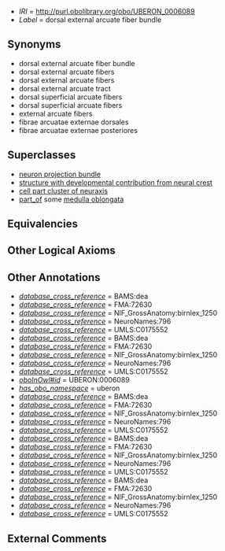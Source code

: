  * *IRI* = http://purl.obolibrary.org/obo/UBERON_0006089
 * *Label* = dorsal external arcuate fiber bundle

## Synonyms

 * dorsal external arcuate fiber bundle
 * dorsal external arcuate fibers
 * dorsal external arcuate fibers
 * dorsal external arcuate tract
 * dorsal superficial arcuate fibers
 * dorsal superficial arcuate fibers
 * external arcuate fibers
 * fibrae arcuatae externae dorsales
 * fibrae arcuatae externae posteriores

## Superclasses

 * [neuron projection bundle](../../UBERON/22/UBERON_0000122.md)
 * [structure with developmental contribution from neural crest](../../UBERON/14/UBERON_0010314.md)
 * [cell part cluster of neuraxis](../../UBERON/15/UBERON_0011215.md)
 * [part_of](../../BFO/50/BFO_0000050.md) some [medulla oblongata](../../UBERON/96/UBERON_0001896.md)

## Equivalencies


## Other Logical Axioms


## Other Annotations

 * *[database_cross_reference](../../ef/oboInOwl#hasDbXref.md)* = BAMS:dea
 * *[database_cross_reference](../../ef/oboInOwl#hasDbXref.md)* = FMA:72630
 * *[database_cross_reference](../../ef/oboInOwl#hasDbXref.md)* = NIF_GrossAnatomy:birnlex_1250
 * *[database_cross_reference](../../ef/oboInOwl#hasDbXref.md)* = NeuroNames:796
 * *[database_cross_reference](../../ef/oboInOwl#hasDbXref.md)* = UMLS:C0175552
 * *[database_cross_reference](../../ef/oboInOwl#hasDbXref.md)* = BAMS:dea
 * *[database_cross_reference](../../ef/oboInOwl#hasDbXref.md)* = FMA:72630
 * *[database_cross_reference](../../ef/oboInOwl#hasDbXref.md)* = NIF_GrossAnatomy:birnlex_1250
 * *[database_cross_reference](../../ef/oboInOwl#hasDbXref.md)* = NeuroNames:796
 * *[database_cross_reference](../../ef/oboInOwl#hasDbXref.md)* = UMLS:C0175552
 * *[oboInOwl#id](../../id/oboInOwl#id.md)* = UBERON:0006089
 * *[has_obo_namespace](../../ce/oboInOwl#hasOBONamespace.md)* = uberon
 * *[database_cross_reference](../../ef/oboInOwl#hasDbXref.md)* = BAMS:dea
 * *[database_cross_reference](../../ef/oboInOwl#hasDbXref.md)* = FMA:72630
 * *[database_cross_reference](../../ef/oboInOwl#hasDbXref.md)* = NIF_GrossAnatomy:birnlex_1250
 * *[database_cross_reference](../../ef/oboInOwl#hasDbXref.md)* = NeuroNames:796
 * *[database_cross_reference](../../ef/oboInOwl#hasDbXref.md)* = UMLS:C0175552
 * *[database_cross_reference](../../ef/oboInOwl#hasDbXref.md)* = BAMS:dea
 * *[database_cross_reference](../../ef/oboInOwl#hasDbXref.md)* = FMA:72630
 * *[database_cross_reference](../../ef/oboInOwl#hasDbXref.md)* = NIF_GrossAnatomy:birnlex_1250
 * *[database_cross_reference](../../ef/oboInOwl#hasDbXref.md)* = NeuroNames:796
 * *[database_cross_reference](../../ef/oboInOwl#hasDbXref.md)* = UMLS:C0175552
 * *[database_cross_reference](../../ef/oboInOwl#hasDbXref.md)* = BAMS:dea
 * *[database_cross_reference](../../ef/oboInOwl#hasDbXref.md)* = FMA:72630
 * *[database_cross_reference](../../ef/oboInOwl#hasDbXref.md)* = NIF_GrossAnatomy:birnlex_1250
 * *[database_cross_reference](../../ef/oboInOwl#hasDbXref.md)* = NeuroNames:796
 * *[database_cross_reference](../../ef/oboInOwl#hasDbXref.md)* = UMLS:C0175552

## External Comments

